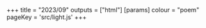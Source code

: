 +++
title = "2023/09"
outputs = ["html"]
[params]
    colour = "poem"
    pageKey = 'src/light.js'
+++
